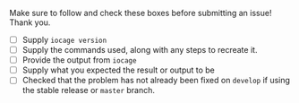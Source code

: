 Make sure to follow and check these boxes before submitting an issue! Thank you.

- [ ] Supply `iocage version`
- [ ] Supply the commands used, along with any steps to recreate it.
- [ ] Provide the output from `iocage`
- [ ] Supply what you expected the result or output to be
- [ ] Checked that the problem has not already been fixed on `develop` if using the stable release or `master` branch.
